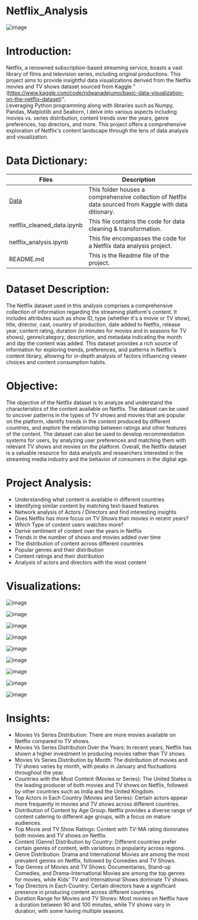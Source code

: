 # Netflix_Analysis
![image](https://github.com/DA-Atharv/Netflix_Analysis/assets/159448408/7d63027b-cebf-45e7-bf75-2cefab974e5b)

# Introduction:
Netflix, a renowned subscription-based streaming service, boasts a vast library of films and television series, including original productions. This project aims to provide insightful data visualizations derived from the Netflix movies and TV shows dataset sourced from Kaggle "(https://www.kaggle.com/code/ridwanadejumo/basic-data-visualization-on-the-netflix-dataset)".  
Leveraging Python programming along with libraries such as Numpy, Pandas, Matplotlib and Seaborn, I delve into various aspects including movies vs. series distribution, content trends over the years, genre preferences, top directors, and more. This project offers a comprehensive exploration of Netflix's content landscape through the lens of data analysis and visualization.

# Data Dictionary:
| Files | Description |
|-------| ------------|
| [Data](#https://github.com/DA-Atharv/Netflix_Analysis/tree/main/Data) | This folder houses a comprehensive collection of Netflix data sourced from Kaggle with data ditionary. |
| netflix_cleaned_data.ipynb | This file contains the code for data cleaning & transformation. |
| netflix_analysis.ipynb | This file encompasses the code for a Netflix data analysis project. |
| README.md | This is the Readme file of the project. |

# Dataset Description:
The Netflix dataset used in this analysis comprises a comprehensive collection of information regarding the streaming platform's content. It includes attributes such as show ID, type (whether it's a movie or TV show), title, director, cast, country of production, date added to Netflix, release year, content rating, duration (in minutes for movies and in seasons for TV shows), genre/category, description, and metadata indicating the month and day the content was added. This dataset provides a rich source of information for exploring trends, preferences, and patterns in Netflix's content library, allowing for in-depth analysis of factors influencing viewer choices and content consumption habits.

# Objective:
The objective of the Netflix dataset is to analyze and understand the characteristics of the content available on Netflix. The dataset can be used to uncover patterns in the types of TV shows and movies that are popular on the platform, identify trends in the content produced by different countries, and explore the relationship between ratings and other features of the content. The dataset can also be used to develop recommendation systems for users, by analyzing user preferences and matching them with relevant TV shows and movies on the platform. Overall, the Netflix dataset is a valuable resource for data analysts and researchers interested in the streaming media industry and the behavior of consumers in the digital age.

# Project Analysis:
- Understanding what content is available in different countries
- Identifying similar content by matching text-based features
- Network analysis of Actors / Directors and find interesting insights
- Does Netflix has more focus on TV Shows than movies in recent years?
- Which Type of content users watches more?
- Derive sentiment of content over the years in Netflix
- Trends in the number of shows and movies added over time
- The distribution of content across different countries
- Popular genres and their distribution
- Content ratings and their distribution
- Analysis of actors and directors with the most content

# Visualizations:
![image](https://github.com/DA-Atharv/Netflix_Analysis/assets/159448408/5daed9ce-3f2d-4208-a847-01191fd94547)

![image](https://github.com/DA-Atharv/Netflix_Analysis/assets/159448408/6259bcdc-1597-4959-9372-c617affd9ba4)

![image](https://github.com/DA-Atharv/Netflix_Analysis/assets/159448408/7b9a9405-77e9-43e5-b606-241df4241bce)

![image](https://github.com/DA-Atharv/Netflix_Analysis/assets/159448408/8b21fb16-2a6e-4ef5-8235-6f8c702c6e71)

![image](https://github.com/DA-Atharv/Netflix_Analysis/assets/159448408/9b816212-6b5a-468e-9017-bdc53b1ab8f1)

![image](https://github.com/DA-Atharv/Netflix_Analysis/assets/159448408/062fc3e0-506e-4ba5-a19e-de5e7625bcf7)

![image](https://github.com/DA-Atharv/Netflix_Analysis/assets/159448408/184ef62b-6ca8-4456-ada1-c03b43fe29c2)

![image](https://github.com/DA-Atharv/Netflix_Analysis/assets/159448408/025192fa-d0ca-46f7-add8-3816e51009c1)

![image](https://github.com/DA-Atharv/Netflix_Analysis/assets/159448408/aa8db3b5-f2d6-4068-84b6-ba9d445fca89)

# Insights:
- Movies Vs Series Distribution:
  There are more movies available on Netflix compared to TV shows.
- Movies Vs Series Distribution Over the Years:
  In recent years, Netflix has shown a higher investment in producing movies rather than TV shows.
- Movies Vs Series Distribution by Month:
  The distribution of movies and TV shows varies by month, with peaks in January and fluctuations throughout the year.
- Countries with the Most Content (Movies or Series):
  The United States is the leading producer of both movies and TV shows on Netflix, followed by other countries such as India and the United Kingdom.
- Top Actors in Each Country (Movies and Series):
  Certain actors appear more frequently in movies and TV shows across different countries.
- Distribution of Content by Age Group:
  Netflix provides a diverse range of content catering to different age groups, with a focus on mature audiences.
- Top Movie and TV Show Ratings:
  Content with TV-MA rating dominates both movies and TV shows on Netflix.
- Content (Genre) Distribution by Country:
  Different countries prefer certain genres of content, with variations in popularity across regions.
- Genre Distribution:
  Drama and International Movies are among the most prevalent genres on Netflix, followed by Comedies and TV Shows.
- Top Genres of Movies and TV Shows:
  Documentaries, Stand-up Comedies, and Drama-International Movies are among the top genres for movies, while Kids' TV and International Shows dominate TV shows.
- Top Directors in Each Country:
  Certain directors have a significant presence in producing content across different countries.
- Duration Range for Movies and TV Shows:
  Most movies on Netflix have a duration between 90 and 100 minutes, while TV shows vary in duration, with some having multiple seasons.

